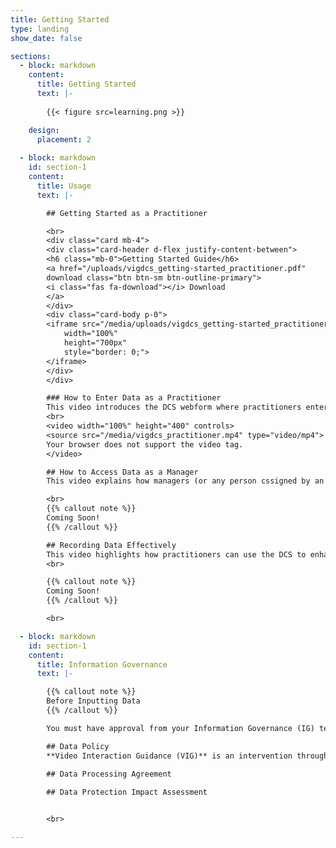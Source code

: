```yaml
---
title: Getting Started
type: landing
show_date: false

sections:
  - block: markdown
    content:
      title: Getting Started
      text: |-
        
        {{< figure src=learning.png >}}

    design:
      placement: 2
  
  - block: markdown
    id: section-1
    content:
      title: Usage
      text: |-

        ## Getting Started as a Practitioner

        <br>
        <div class="card mb-4">
        <div class="card-header d-flex justify-content-between">
        <h6 class="mb-0">Getting Started Guide</h6>
        <a href="/uploads/vigdcs_getting-started_practitioner.pdf" 
        download class="btn btn-sm btn-outline-primary">
        <i class="fas fa-download"></i> Download
        </a>
        </div>
        <div class="card-body p-0">
        <iframe src="/media/uploads/vigdcs_getting-started_practitioner.pdf" 
            width="100%" 
            height="700px" 
            style="border: 0;">
        </iframe>
        </div>
        </div>

        ### How to Enter Data as a Practitioner
        This video introduces the DCS webform where practitioners enter client meeting data. It is a practical introduction to data input. 
        <br>
        <video width="100%" height="400" controls>
        <source src="/media/vigdcs_practitioner.mp4" type="video/mp4">
        Your browser does not support the video tag.
        </video>

        ## How to Access Data as a Manager
        This video explains how managers (or any person cssigned by an organisation) can access their service's data. 

        <br>
        {{% callout note %}}
        Coming Soon!
        {{% /callout %}}

        ## Recording Data Effectively 
        This video highlights how practitioners can use the DCS to enhance VIG practice and record data to demonstrate impact. It covers how to effectively score goals and use appropriate measures both at time one and time two meetings.
        <br>

        {{% callout note %}}
        Coming Soon!
        {{% /callout %}}

        <br>

  - block: markdown
    id: section-1
    content:
      title: Information Governance
      text: |-

        {{% callout note %}}
        Before Inputting Data
        {{% /callout %}}

        You must have approval from your Information Governance (IG) team, and/or understand how data is managed in the DCS for you use the system. The documents below, and the consent forms available at the top of the page, will explain everything you need to know. Please share these with IG teams and anyone else working with VIG data through the DCS.

        ## Data Policy
        **Video Interaction Guidance (VIG)** is an intervention through which a practitioner aims to enhance communication within relationships. It works by engaging clients actively in a process of change towards realising their own hopes for a better future in their relationships with others who are important to them.

        ## Data Processing Agreement
 
        ## Data Protection Impact Assessment


        <br>

---
```


